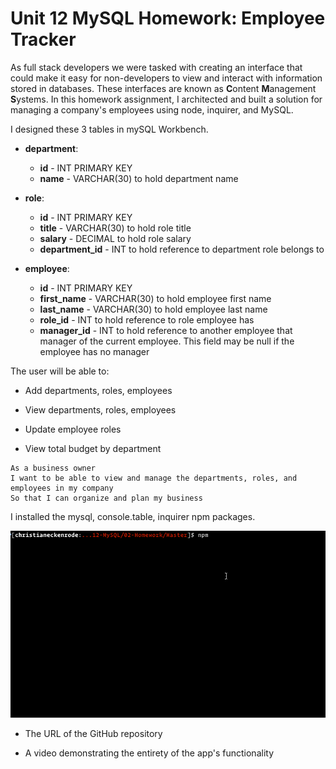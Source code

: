 # Unit 12 MySQL Homework: Employee Tracker

As full stack developers we were tasked with creating an interface that could make it easy for non-developers to view and interact with information stored in databases. These interfaces are known as **C**ontent **M**anagement **S**ystems. In this homework assignment, I architected and built a solution for managing a company's employees using node, inquirer, and MySQL.

I designed these 3 tables in mySQL Workbench.

* **department**:
  * **id** - INT PRIMARY KEY
  * **name** - VARCHAR(30) to hold department name

* **role**:

  * **id** - INT PRIMARY KEY
  * **title** -  VARCHAR(30) to hold role title
  * **salary** -  DECIMAL to hold role salary
  * **department_id** -  INT to hold reference to department role belongs to

* **employee**:
  * **id** - INT PRIMARY KEY
  * **first_name** - VARCHAR(30) to hold employee first name
  * **last_name** - VARCHAR(30) to hold employee last name
  * **role_id** - INT to hold reference to role employee has
  * **manager_id** - INT to hold reference to another employee that manager of the current employee. This field may be null if the employee has no manager
  
The user will be  able to:

  * Add departments, roles, employees

  * View departments, roles, employees

  * Update employee roles

  * View total budget by department 

```
As a business owner
I want to be able to view and manage the departments, roles, and employees in my company
So that I can organize and plan my business
```
I installed the mysql, console.table, inquirer npm packages.

![Employee Tracker](Assets/employee-tracker.gif)




* The URL of the GitHub repository

* A video demonstrating the entirety of the app's functionality 


